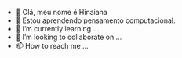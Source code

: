 - 👋 Olá, meu nome é Hinaiana
- 👀 Estou aprendendo pensamento computacional.
- 🌱 I’m currently learning ...
- 💞️ I’m looking to collaborate on ...
- 📫 How to reach me ...

<!---
hinaiana/hinaiana is a ✨ special ✨ repository because its `README.md` (this file) appears on your GitHub profile.
You can click the Preview link to take a look at your changes.
--->

